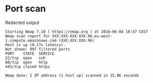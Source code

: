 # Port scan

Redacted output

    Starting Nmap 7.10 ( https://nmap.org ) at 2016-06-04 10:47 CEST
    Nmap scan report for XXX-XXX-XXX-XXX-96.eu-west-1.compute.amazonaws.com (XXX.XXX.XXX.96)
    Host is up (0.17s latency).
    Not shown: 997 filtered ports
    PORT    STATE  SERVICE
    22/tcp  open   ssh
    80/tcp  open   http
    443/tcp closed https
    
    Nmap done: 1 IP address (1 host up) scanned in 15.96 seconds
